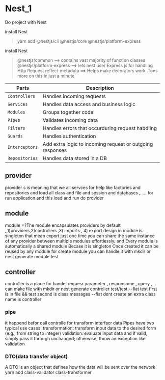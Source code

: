 # Nest_1
Do project with Nest

install Nest
> yarn add @nestjs/cli @nestjs/core @nestjs/platform-express

install Nest
> @nestjs/common ==> contains vast majority of function classes
> @nestjs/platform-express ==> lets nest user Express js for handling Http Request
> reflect-metadata ==> Helps make decorators work .Tons more on this in just a minute

| Parts | Description |
| --- | --- |
| `Controllers` | Handles incoming requests |
| `Services` | Handles data access and business logic |
| `Modules` | Groups together code |
| `Pipes` | Validates incoming data |
| `Filters` | Handles errors that occurduring request habdling |
| `Guards` | Handles authentication |
| `Interceptors` | Add extra logic to incoming request or outgoing responses |
| `Repositories` | Handles data stored in a DB |


## provider
provider s is meaning that we all servces for help like factories and repositories and load all class and file  and session and databases ,..... for run application and this load and run do provider

## module
module =?The module encapsulates providers by default ,,1)providers,2)controllers ,3) imports , 4) export
design in module is singleton that mean export just one time
you can share the same instance of any provider between multiple modules effortlessly.
and Every module is automatically a shared module Becase it is singleton
Once created it can be reused by any module
for create module you can handle it with mkdir or nest generate module test

## controller
controller is a place for handel requesr parameter , responsome , query ,...
can make file with mkdir or nest generate controller test/test --flat
test first is in file && test second is class messages
--flat dont create an extra class name is controller

### pipe
it happend befor call controlle for transform interfacr data 
Pipes have two typical use cases:
transformation: transform input data to the desired form (e.g., from string to integer)
validation: evaluate input data and if valid, simply pass it through unchanged; otherwise, throw an exception
like validation
### DTO(data transfer object)
A DTO is an object that defines how the data will be sent over the network
 yarn add class-validator class-transformer